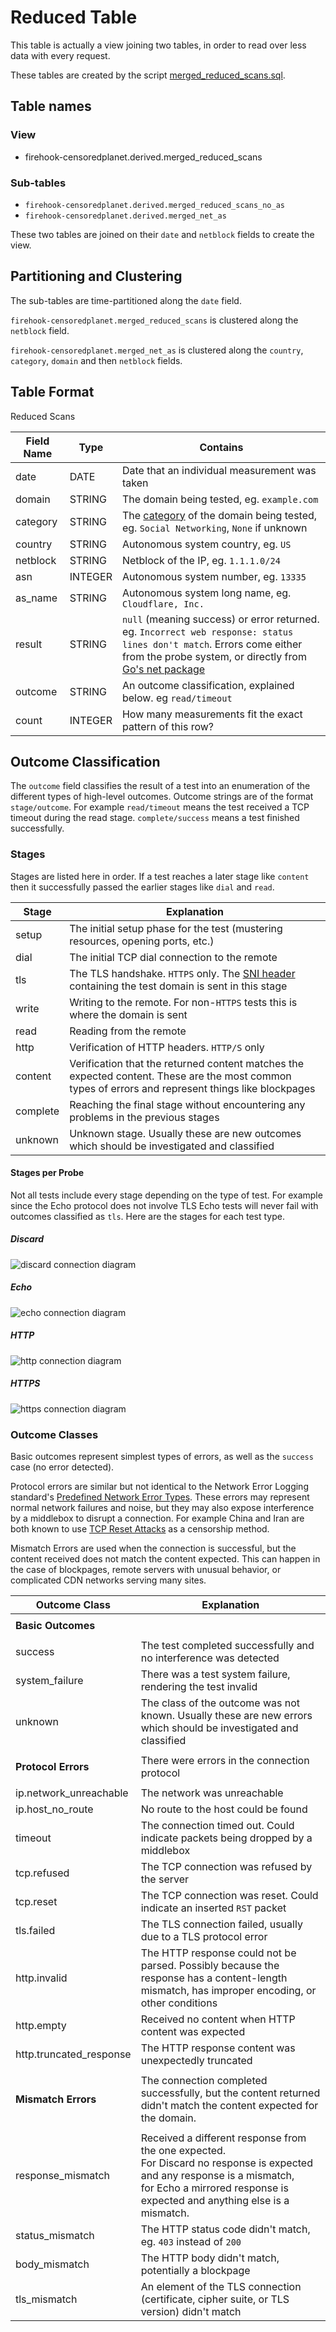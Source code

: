 # Reduced Table

This table is actually a view joining two tables, in order to read over less
data with every request.

These tables are created by the script
[merged_reduced_scans.sql](../table/queries/merged_reduced_scans.sql).

## Table names

### View

- firehook-censoredplanet.derived.merged_reduced_scans

### Sub-tables

- `firehook-censoredplanet.derived.merged_reduced_scans_no_as`
- `firehook-censoredplanet.derived.merged_net_as`

These two tables are joined on their `date` and `netblock` fields to create the
view.

## Partitioning and Clustering

The sub-tables are time-partitioned along the `date` field.

`firehook-censoredplanet.merged_reduced_scans` is clustered along the `netblock`
field.

`firehook-censoredplanet.merged_net_as` is clustered along the `country`,
`category`, `domain` and then `netblock` fields.

## Table Format

Reduced Scans

| Field Name | Type    | Contains |
| ---------- | ------- | -------- |
| date       | DATE    | Date that an individual measurement was taken |
| domain     | STRING  | The domain being tested, eg. `example.com` |
| category   | STRING  | The [category](domain_categories.md) of the domain being tested, eg. `Social Networking`, `None` if unknown |
| country    | STRING  | Autonomous system country, eg. `US`  |
| netblock   | STRING  | Netblock of the IP, eg. `1.1.1.0/24`  |
| asn        | INTEGER | Autonomous system number, eg. `13335` |
| as_name    | STRING  | Autonomous system long name, eg. `Cloudflare, Inc.` |
| result     | STRING  | `null` (meaning success) or error returned. eg. `Incorrect web response: status lines don't match`. Errors come either from the probe system, or directly from [Go's net package](https://golang.org/pkg/net/) |
| outcome    | STRING  | An outcome classification, explained below. eg `read/timeout` |
| count      | INTEGER | How many measurements fit the exact pattern of this row? |

## Outcome Classification

The `outcome` field classifies the result of a test into an enumeration of the different types of high-level outcomes. Outcome strings are of the format `stage/outcome`. For example `read/timeout` means the test received a TCP timeout during the read stage. `complete/success` means a test finished successfully.

### Stages

Stages are listed here in order. If a test reaches a later stage like `content` then it successfully passed the earlier stages like `dial` and `read`.

| Stage       | Explanation |
| ----------- | ----------- |
| setup       | The initial setup phase for the test (mustering resources, opening ports, etc.) |
| dial        | The initial TCP dial connection to the remote |
| tls         | The TLS handshake. `HTTPS` only. The [SNI header](https://en.wikipedia.org/wiki/Server_Name_Indication) containing the test domain is sent in this stage |
| write       | Writing to the remote. For non-`HTTPS` tests this is where the domain is sent |
| read        | Reading from the remote |
| http        | Verification of HTTP headers. `HTTP/S` only |
| content     | Verification that the returned content matches the expected content. These are the most common types of errors and represent things like blockpages |
| complete    | Reaching the final stage without encountering any problems in the previous stages |
| unknown     | Unknown stage. Usually these are new outcomes which should be investigated and classified |

#### Stages per Probe

Not all tests include every stage depending on the type of test. For example since the Echo protocol does not involve TLS Echo tests will never fail with outcomes classified as `tls`. Here are the stages for each test type.

##### Discard

![discard connection diagram](diagrams/discard.svg)

##### Echo

![echo connection diagram](diagrams/echo.svg)

##### HTTP

![http connection diagram](diagrams/http.svg)

##### HTTPS

![https connection diagram](diagrams/https.svg)

### Outcome Classes

Basic outcomes represent simplest types of errors, as well as the `success` case (no error detected).

Protocol errors are similar but not identical to the Network Error Logging standard's [Predefined Network Error Types](https://www.w3.org/TR/network-error-logging/#predefined-network-error-types). These errors may represent normal network failures and noise, but they may also expose interference by a middlebox to disrupt a connection. For example China and Iran are both known to use [TCP Reset Attacks](https://en.wikipedia.org/wiki/TCP_reset_attack) as a censorship method.

Mismatch Errors are used when the connection is successful, but the content received does not match the content expected. This can happen in the case of blockpages, remote servers with unusual behavior, or complicated CDN networks serving many sites.

| Outcome Class           | Explanation |
| ----------------------- | ----------- |
|                         |
| **Basic Outcomes**      |
|                         |
| success                 | The test completed successfully and no interference was detected |
| system_failure          | There was a test system failure, rendering the test invalid |
| unknown                 | The class of the outcome was not known. Usually these are new errors which should be investigated and classified |
|                         |
| **Protocol Errors**     | There were errors in the connection protocol |
|                         |
| ip.network_unreachable  | The network was unreachable |
| ip.host_no_route        | No route to the host could be found |
| timeout                 | The connection timed out. Could indicate packets being dropped by a middlebox |
| tcp.refused             | The TCP connection was refused by the server |
| tcp.reset               | The TCP connection was reset. Could indicate an inserted `RST` packet |
| tls.failed              | The TLS connection failed, usually due to a TLS protocol error |
| http.invalid            | The HTTP response could not be parsed. Possibly because the response has a content-length mismatch, has improper encoding, or other conditions |
| http.empty              | Received no content when HTTP content was expected |
| http.truncated_response | The HTTP response content was unexpectedly truncated |
|                         |
| **Mismatch Errors**     | The connection completed successfully, but the content returned didn't match the content expected for the domain. |
|                         |
| response_mismatch       | Received a different response from the one expected. </br> For Discard no response is expected and any response is a mismatch, </br> for Echo a mirrored response is expected and anything else is a mismatch. |
| status_mismatch         | The HTTP status code didn't match, eg. `403` instead of `200` |
| body_mismatch           | The HTTP body didn't match, potentially a blockpage |
| tls_mismatch            | An element of the TLS connection (certificate, cipher suite, or TLS version) didn't match |

